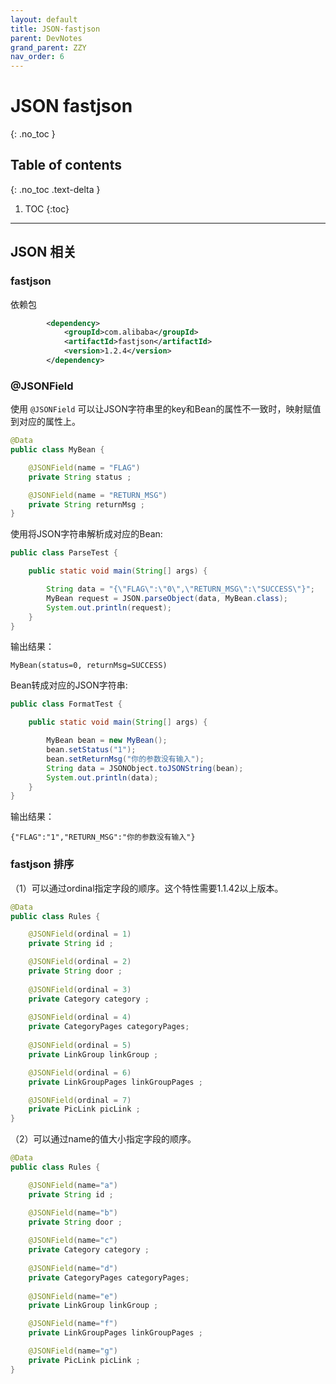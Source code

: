 ```yaml
---
layout: default
title: JSON-fastjson
parent: DevNotes
grand_parent: ZZY
nav_order: 6
---
```


# JSON fastjson
{: .no_toc }

## Table of contents
{: .no_toc .text-delta }

1. TOC
{:toc}

---

## JSON 相关


### fastjson 

依赖包

```xml
        <dependency>
            <groupId>com.alibaba</groupId>
            <artifactId>fastjson</artifactId>
            <version>1.2.4</version>
        </dependency>
```

### @JSONField

使用 `@JSONField` 可以让JSON字符串里的key和Bean的属性不一致时，映射赋值到对应的属性上。

```java
@Data
public class MyBean {

    @JSONField(name = "FLAG")
    private String status ;

    @JSONField(name = "RETURN_MSG")
    private String returnMsg ;
}
```

使用将JSON字符串解析成对应的Bean:

```java
public class ParseTest {

    public static void main(String[] args) {

        String data = "{\"FLAG\":\"0\",\"RETURN_MSG\":\"SUCCESS\"}";
        MyBean request = JSON.parseObject(data, MyBean.class);
        System.out.println(request);
    }
}
```

输出结果：
```
MyBean(status=0, returnMsg=SUCCESS)
```
Bean转成对应的JSON字符串:
```java
public class FormatTest {

    public static void main(String[] args) {

        MyBean bean = new MyBean();
        bean.setStatus("1");
        bean.setReturnMsg("你的参数没有输入");
        String data = JSONObject.toJSONString(bean);
        System.out.println(data);
    }
}
```
输出结果：
```
{"FLAG":"1","RETURN_MSG":"你的参数没有输入"}
```


### fastjson 排序 

（1）可以通过ordinal指定字段的顺序。这个特性需要1.1.42以上版本。

```java
@Data
public class Rules {

    @JSONField(ordinal = 1)
    private String id ;

    @JSONField(ordinal = 2)
    private String door ;
    
    @JSONField(ordinal = 3)
    private Category category ;
    
    @JSONField(ordinal = 4)
    private CategoryPages categoryPages;
    
    @JSONField(ordinal = 5)
    private LinkGroup linkGroup ;

    @JSONField(ordinal = 6)
    private LinkGroupPages linkGroupPages ;

    @JSONField(ordinal = 7)
    private PicLink picLink ;
}

```
 

（2）可以通过name的值大小指定字段的顺序。

```java
@Data
public class Rules {

    @JSONField(name="a")
    private String id ;

    @JSONField(name="b")
    private String door ;
    
    @JSONField(name="c")
    private Category category ;
    
    @JSONField(name="d")
    private CategoryPages categoryPages;
    
    @JSONField(name="e")
    private LinkGroup linkGroup ;

    @JSONField(name="f")
    private LinkGroupPages linkGroupPages ;

    @JSONField(name="g")
    private PicLink picLink ;
}

```
